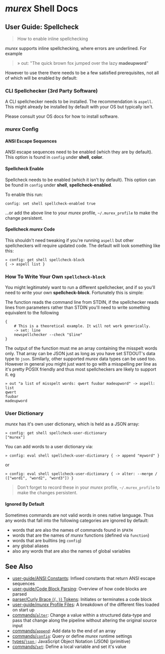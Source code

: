 # _murex_ Shell Docs

## User Guide: Spellcheck

> How to enable inline spellchecking

_murex_ supports inline spellchecking, where errors are underlined. For example

> » out: "The quick brown fox jumped over the lazy __madeupword__"

However to use there there needs to be a few satisfied prerequisites, not all
of which will be enabled by default:

### CLI Spellchecker (3rd Party Software)

A CLI spellchecker needs to be installed. The recommendation is `aspell`. This
might already be installed by default with your OS but typically isn't.

Please consult your OS docs for how to install software.

### _murex_ Config

#### ANSI Escape Sequences

ANSI escape sequences need to be enabled (which they are by default). This
option is found in `config` under **shell**, **color**.

#### Spellcheck Enable

Spellcheck needs to be enabled (which it isn't by default). This option can be
found in `config` under **shell**, **spellcheck-enabled**.

To enable this run:

    config: set shell spellcheck-enabled true
    
...or add the above line to your _murex_ profile, `~/.murex_profile` to make
the change persistent.

#### Spellcheck _murex_ Code

This shouldn't need tweaking if you're running `aspell` but other spellcheckers
will require updated code. The default will look something like this:

    » config: get shell spellcheck-block
    { -> aspell list }
    
### How To Write Your Own `spellcheck-block`

You might legitimately want to run a different spellchecker, and if so you'll
need to write your own **spellcheck-block**. Fortunately this is simple:

The function reads the command line from STDIN, if the spellchecker reads lines
from parameters rather than STDIN you'll need to write something equivalent to
the following

    {
        # This is a theoretical example. It will not work generically.
        -> set: line
        newspellchecker --check "$line"
    }
    
The output of the function must me an array containing the misspelt words only.
That array can be JSON just as long as you have set STDOUT's data type to
`json`. Similarly, other supported _murex_ data types can be used too. However
in general you might just want to go with a misspelling per line as it's pretty
POSIX friendly and thus most spellcheckers are likely to support it. eg

    » out "a list of misspelt words: qwert fuubar madeupword" -> aspell: list
    qwert
    fuubar
    madeupword
    
### User Dictionary

_murex_ has it's own user dictionary, which is held as a JSON array:

    » config: get shell spellcheck-user-dictionary
    ["murex"]
    
You can add words to a user dictionary via:

    » config: eval shell spellcheck-user-dictionary { -> append "myword" }
    
or

    » config: eval shell spellcheck-user-dictionary { -> alter: --merge / (["word1", "word2", "word3"]) }
    
> Don't forget to record these in your _murex_ profile, `~/.murex_profile` to
> make the changes persistent.

#### Ignored By Default

Sometimes commands are not valid words in ones native language. Thus any words
that fall into the following categories are ignored by default:

* words that are also the names of commands found in `$PATH`
* words that are the names of _murex_ functions (defined via `function`)
* words that are builtins (eg `config`)
* any global aliases
* also any words that are also the names of global variables

## See Also

* [user-guide/ANSI Constants](../user-guide/ansi.md):
  Infixed constants that return ANSI escape sequences
* [user-guide/Code Block Parsing](../user-guide/code-block.md):
  Overview of how code blocks are parsed
* [parser/Curly Brace (`{`, `}`) Tokens](../parser/curly-brace.md):
  Initiates or terminates a code block
* [user-guide/_murex_ Profile Files](../user-guide/profile.md):
  A breakdown of the different files loaded on start up
* [commands/`alter`](../commands/alter.md):
  Change a value within a structured data-type and pass that change along the pipeline without altering the original source input
* [commands/`append`](../commands/append.md):
  Add data to the end of an array
* [commands/`config`](../commands/config.md):
  Query or define _murex_ runtime settings
* [types/`json` ](../types/json.md):
  JavaScript Object Notation (JSON) (primitive)
* [commands/`set`](../commands/set.md):
  Define a local variable and set it's value